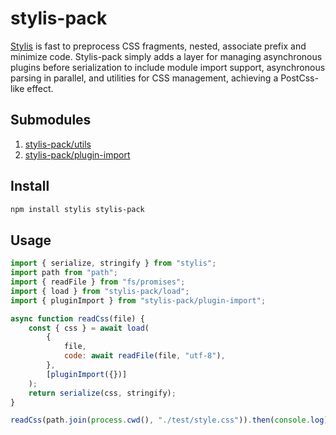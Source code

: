 # stylis-pack

[Stylis](https://github.com/thysultan/stylis.js) is fast to preprocess CSS fragments, nested, associate prefix and minimize code. Stylis-pack simply adds a layer for managing asynchronous plugins before serialization to include module import support, asynchronous parsing in parallel, and utilities for CSS management, achieving a PostCss-like effect.

## Submodules

1. [stylis-pack/utils](./src/utils)
2. [stylis-pack/plugin-import](./src/plugins/plugin-import)

## Install

```bash
npm install stylis stylis-pack
```

## Usage

```js
import { serialize, stringify } from "stylis";
import path from "path";
import { readFile } from "fs/promises";
import { load } from "stylis-pack/load";
import { pluginImport } from "stylis-pack/plugin-import";

async function readCss(file) {
    const { css } = await load(
        {
            file,
            code: await readFile(file, "utf-8"),
        },
        [pluginImport({})]
    );
    return serialize(css, stringify);
}

readCss(path.join(process.cwd(), "./test/style.css")).then(console.log);
```
